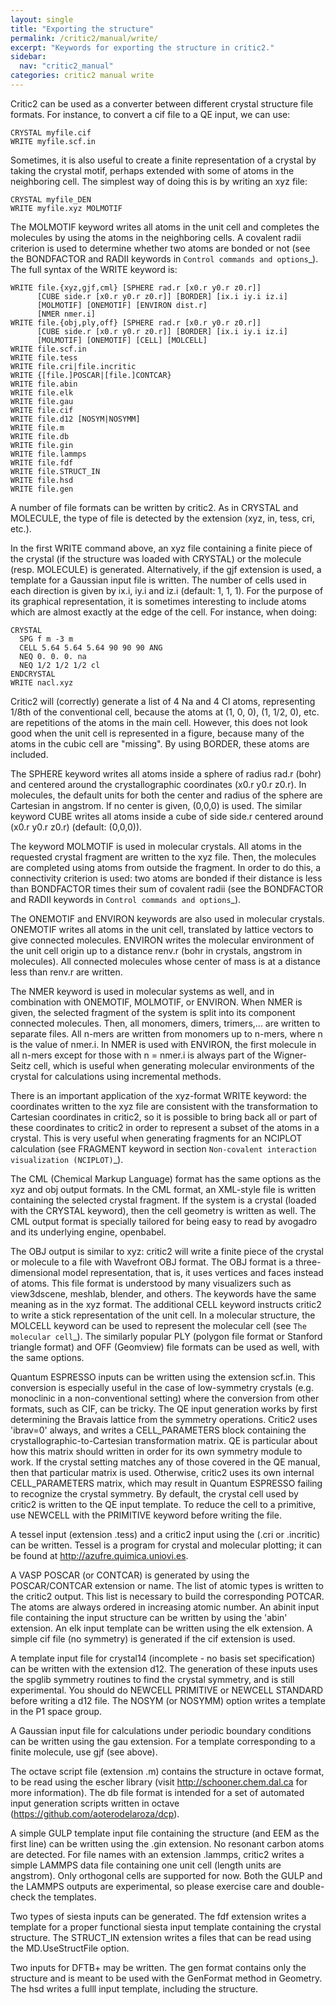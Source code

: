 ```yaml
---
layout: single
title: "Exporting the structure"
permalink: /critic2/manual/write/
excerpt: "Keywords for exporting the structure in critic2."
sidebar:
  nav: "critic2_manual"
categories: critic2 manual write
---
```


Critic2 can be used as a converter between different crystal structure
file formats. For instance, to convert a cif file to a QE input, we
can use:
~~~
CRYSTAL myfile.cif
WRITE myfile.scf.in
~~~
Sometimes, it is also useful to create a finite representation of a
crystal by taking the crystal motif, perhaps extended with some of
atoms in the neighboring cell. The simplest way of doing this is by
writing an xyz file:
~~~
CRYSTAL myfile_DEN
WRITE myfile.xyz MOLMOTIF
~~~
The MOLMOTIF keyword writes all atoms in the unit cell and completes
the molecules by using the atoms in the neighboring cells. A covalent
radii criterion is used to determine whether two atoms are bonded or
not (see the BONDFACTOR and RADII keywords in `Control commands and
options`_). The full syntax of the WRITE keyword is:
~~~
WRITE file.{xyz,gjf,cml} [SPHERE rad.r [x0.r y0.r z0.r]] 
      [CUBE side.r [x0.r y0.r z0.r]] [BORDER] [ix.i iy.i iz.i]
      [MOLMOTIF] [ONEMOTIF] [ENVIRON dist.r]
      [NMER nmer.i]
WRITE file.{obj,ply,off} [SPHERE rad.r [x0.r y0.r z0.r]] 
      [CUBE side.r [x0.r y0.r z0.r]] [BORDER] [ix.i iy.i iz.i] 
      [MOLMOTIF] [ONEMOTIF] [CELL] [MOLCELL] 
WRITE file.scf.in
WRITE file.tess
WRITE file.cri|file.incritic
WRITE {[file.]POSCAR|[file.]CONTCAR}
WRITE file.abin
WRITE file.elk
WRITE file.gau
WRITE file.cif
WRITE file.d12 [NOSYM|NOSYMM]
WRITE file.m
WRITE file.db
WRITE file.gin
WRITE file.lammps
WRITE file.fdf
WRITE file.STRUCT_IN
WRITE file.hsd
WRITE file.gen
~~~
A number of file formats can be written by critic2. As in CRYSTAL and
MOLECULE, the type of file is detected by the extension (xyz, in,
tess, cri, etc.). 

In the first WRITE command above, an xyz file containing a finite
piece of the crystal (if the structure was loaded with CRYSTAL) or the
molecule (resp. MOLECULE) is generated. Alternatively, if the gjf
extension is used, a template for a Gaussian input file is
written. The number of cells used in each direction is given by ix.i,
iy.i and iz.i (default: 1, 1, 1). For the purpose of its graphical
representation, it is sometimes interesting to include atoms which are
almost exactly at the edge of the cell. For instance, when doing:
~~~
CRYSTAL
  SPG f m -3 m
  CELL 5.64 5.64 5.64 90 90 90 ANG
  NEQ 0. 0. 0. na
  NEQ 1/2 1/2 1/2 cl
ENDCRYSTAL
WRITE nacl.xyz
~~~
Critic2 will (correctly) generate a list of 4 Na and 4 Cl atoms,
representing 1/8th of the conventional cell, because the atoms at (1,
0, 0), (1, 1/2, 0), etc. are repetitions of the atoms in the main
cell. However, this does not look good when the unit cell is
represented in a figure, because many of the atoms in the cubic cell
are "missing". By using BORDER, these atoms are included.

The SPHERE keyword writes all atoms inside a sphere of radius rad.r
(bohr) and centered around the crystallographic coordinates (x0.r y0.r
z0.r). In molecules, the default units for both the center and radius
of the sphere are Cartesian in angstrom. If no center is given,
(0,0,0) is used. The similar keyword CUBE writes all atoms inside a
cube of side side.r centered around (x0.r y0.r z0.r) (default:
(0,0,0)).

The keyword MOLMOTIF is used in molecular crystals. All atoms in the
requested crystal fragment are written to the xyz file. Then, the
molecules are completed using atoms from outside the fragment. In
order to do this, a connectivity criterion is used: two atoms are
bonded if their distance is less than BONDFACTOR times their sum of
covalent radii (see the BONDFACTOR and RADII keywords in `Control
commands and options`_).

The ONEMOTIF and ENVIRON keywords are also used in molecular
crystals. ONEMOTIF writes all atoms in the unit cell, translated by
lattice vectors to give connected molecules. ENVIRON writes the
molecular environment of the unit cell origin up to a distance renv.r
(bohr in crystals, angstrom in molecules). All connected molecules
whose center of mass is at a distance less than renv.r are written.

The NMER keyword is used in molecular systems as well, and in
combination with ONEMOTIF, MOLMOTIF, or ENVIRON. When NMER is given,
the selected fragment of the system is split into its component
connected molecules. Then, all monomers, dimers, trimers,... are
written to separate files. All n-mers are written from monomers up to
n-mers, where n is the value of nmer.i. In NMER is used with ENVIRON,
the first molecule in all n-mers except for those with n = nmer.i is
always part of the Wigner-Seitz cell, which is useful when generating
molecular environments of the crystal for calculations using
incremental methods.

There is an important application of the xyz-format WRITE keyword: the
coordinates written to the xyz file are consistent with the
transformation to Cartesian coordinates in critic2, so it is possible
to bring back all or part of these coordinates to critic2 in order to
represent a subset of the atoms in a crystal. This is very useful
when generating fragments for an NCIPLOT calculation (see FRAGMENT
keyword in section `Non-covalent interaction visualization
(NCIPLOT)`_).

The CML (Chemical Markup Language) format has the same options as the
xyz and obj output formats. In the CML format, an XML-style file is
written containing the selected crystal fragment. If the system is a
crystal (loaded with the CRYSTAL keyword), then the cell geometry is
written as well. The CML output format is specially tailored for being
easy to read by avogadro and its underlying engine, openbabel.

The OBJ output is similar to xyz: critic2 will write a finite piece of
the crystal or molecule to a file with Wavefront OBJ format. The OBJ
format is a three-dimensional model representation, that is, it uses
vertices and faces instead of atoms. This file format is understood by
many visualizers such as view3dscene, meshlab, blender, and
others. The keywords have the same meaning as in the xyz format. The
additional CELL keyword instructs critic2 to write a stick
representation of the unit cell. In a molecular structure, the MOLCELL
keyword can be used to represent the molecular cell (see `The
molecular cell`_). The similarly popular PLY (polygon file format or
Stanford triangle format) and OFF (Geomview) file formats can be used
as well, with the same options.

Quantum ESPRESSO inputs can be written using the extension
scf.in. This conversion is especially useful in the case of
low-symmetry crystals (e.g. monoclinic in a non-conventional setting)
where the conversion from other formats, such as CIF, can be
tricky. The QE input generation works by first determining the Bravais
lattice from the symmetry operations. Critic2 uses 'ibrav=0' always,
and writes a CELL_PARAMETERS block containing the
crystallographic-to-Cartesian transformation matrix. QE is particular
about how this matrix should written in order for its own symmetry
module to work. If the crystal setting matches any of those covered in
the QE manual, then that particular matrix is used. Otherwise, critic2
uses its own internal CELL_PARAMETERS matrix, which may result in
Quantum ESPRESSO failing to recognize the crystal symmetry. By
default, the crystal cell used by critic2 is written to the QE input
template. To reduce the cell to a primitive, use NEWCELL with the
PRIMITIVE keyword before writing the file.

A tessel input (extension .tess) and a critic2 input using the (.cri
or .incritic) can be written. Tessel is a program for crystal and
molecular plotting; it can be found at
http://azufre.quimica.uniovi.es. 

A VASP POSCAR (or CONTCAR) is generated by using the POSCAR/CONTCAR
extension or name. The list of atomic types is written to the critic2
output. This list is necessary to build the corresponding POTCAR. The
atoms are always ordered in increasing atomic number. An abinit input
file containing the input structure can be written by using the 'abin'
extension. An elk input template can be written using the elk
extension. A simple cif file (no symmetry) is generated if the cif
extension is used.

A template input file for crystal14 (incomplete - no basis set
specification) can be written with the extension d12. The generation
of these inputs uses the spglib symmetry routines to find the crystal
symmetry, and is still experimental. You should do NEWCELL PRIMITIVE
or NEWCELL STANDARD before writing a d12 file. The NOSYM (or NOSYMM)
option writes a template in the P1 space group.

A Gaussian input file for calculations under periodic boundary
conditions can be written using the gau extension. For a template
corresponding to a finite molecule, use gjf (see above).

The octave script file (extension .m) contains the structure in octave
format, to be read using the escher library (visit
http://schooner.chem.dal.ca for more information). The db file format
is intended for a set of automated input generation scripts written in
octave (https://github.com/aoterodelaroza/dcp).

A simple GULP template input file containing the structure (and EEM as
the first line) can be written using the .gin extension. No resonant
carbon atoms are detected.  For file names with an extension .lammps,
critic2 writes a simple LAMMPS data file containing one unit cell
(length units are angstrom). Only orthogonal cells are supported for
now. Both the GULP and the LAMMPS outputs are experimental, so please
exercise care and double-check the templates.

Two types of siesta inputs can be generated. The fdf extension writes
a template for a proper functional siesta input template containing
the crystal structure. The STRUCT_IN extension writes a files that can
be read using the MD.UseStructFile option.

Two inputs for DFTB+ may be written. The gen format contains only the
structure and is meant to be used with the GenFormat method in
Geometry. The hsd writes a fulll input template, including the
structure.

